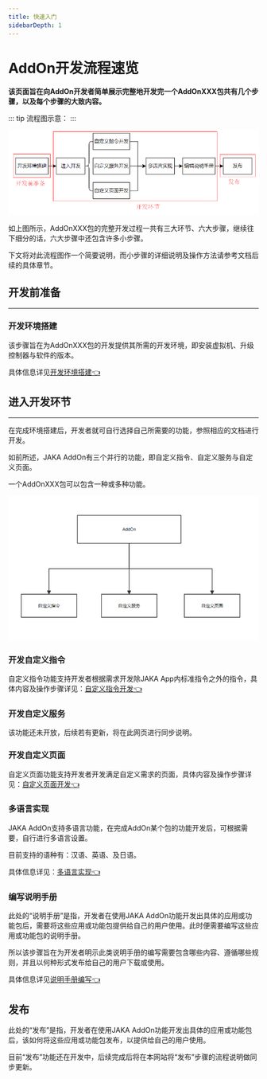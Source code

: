 ```yaml
---
title: 快速入门
sidebarDepth: 1
---
```


# AddOn开发流程速览

**该页面旨在向AddOn开发者简单展示完整地开发完一个AddOnXXX包共有几个步骤，以及每个步骤的大致内容。**

::: tip 流程图示意：
:::

<div align="center"><img width="1000"  src="../../../resource/ch/AddOn/QuickStart/QuickStart.png"/></div>

如上图所示，AddOnXXX包的完整开发过程一共有三大环节、六大步骤，继续往下细分的话，六大步骤中还包含许多小步骤。

下文将对此流程图作一个简要说明，而小步骤的详细说明及操作方法请参考文档后续的具体章节。

## 开发前准备
---

### 开发环境搭建
该步骤旨在为AddOnXXX包的开发提供其所需的开发环境，即安装虚拟机、升级控制器与软件的版本。

具体信息详见[开发环境搭建:point_left:](./environment.md)

<!-- * 通过制作 "[JAKA_Command:point_left:](./JAKA_Command.md)"学习自定义指令类型AddOn开发的基本流程和规则。
* 通过制作 "[JAKA_Serve:point_left:](./JAKA_Serve.md)"学习自定义服务类型AddOn开发的基本流程和规则。
* 通过制作 "[JAKA_web:point_left:](./JAKA_web.md)"学习自定义网页类型AddOn开发的基本流程和规则。 -->

## 进入开发环节
---

在完成环境搭建后，开发者就可自行选择自己所需要的功能，参照相应的文档进行开发。

如前所述，JAKA AddOn有三个并行的功能，即自定义指令、自定义服务与自定义页面。

一个AddOnXXX包可以包含一种或多种功能。

<div align="center"><img width="1000"  src="../../../resource/ch/AddOn/QuickStart/AddOn的组成.png"/></div>


### 开发自定义指令
自定义指令功能支持开发者根据需求开发除JAKA App内标准指令之外的指令，具体内容及操作步骤详见：[自定义指令开发:point_left:](./JAKA_Command.md)

### 开发自定义服务
该功能还未开放，后续若有更新，将在此网页进行同步说明。
### 开发自定义页面
自定义页面功能支持开发者开发满足自定义需求的页面，具体内容及操作步骤详见：[自定义页面开发:point_left:](./JAKA_web.md)
### 多语言实现
JAKA AddOn支持多语言功能，在完成AddOn某个包的功能开发后，可根据需要，自行进行多语言设置。

目前支持的语种有：汉语、英语、及日语。

具体信息详见：[多语言实现:point_left:](./multi-language.md)
### 编写说明手册
此处的“说明手册”是指，开发者在使用JAKA AddOn功能开发出具体的应用或功能包后，需要将这些应用或功能包提供给自己的用户使用。此时便需要编写这些应用或功能包的说明手册。

所以该步骤旨在为开发者明示此类说明手册的编写需要包含哪些内容、遵循哪些规则，并且以何种形式发布给自己的用户下载或使用。

具体信息详见[说明手册编写:point_left:](./userguide)

## 发布
此处的“发布”是指，开发者在使用JAKA AddOn功能开发出具体的应用或功能包后，该如何将这些应用或功能包发布，以提供给自己的用户使用。

目前“发布”功能还在开发中，后续完成后将在本网站将“发布”步骤的流程说明做同步更新。

